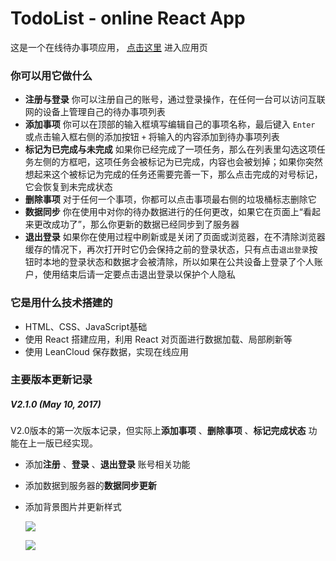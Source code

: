 # TodoList - online React App

这是一个在线待办事项应用， [点击这里](https://nicole0320.github.io/react-project-1/build/index.html) 进入应用页

### 你可以用它做什么

- **注册与登录** 你可以注册自己的账号，通过登录操作，在任何一台可以访问互联网的设备上管理自己的待办事项列表
- **添加事项** 你可以在顶部的输入框填写编辑自己的事项名称，最后键入 `Enter` 或点击输入框右侧的添加按钮 `+` 将输入的内容添加到待办事项列表
- **标记为已完成与未完成** 如果你已经完成了一项任务，那么在列表里勾选这项任务左侧的方框吧，这项任务会被标记为已完成，内容也会被划掉；如果你突然想起来这个被标记为完成的任务还需要完善一下，那么点击完成的对号标记，它会恢复到未完成状态
- **删除事项** 对于任何一个事项，你都可以点击事项最右侧的垃圾桶标志删除它
- **数据同步** 你在使用中对你的待办数据进行的任何更改，如果它在页面上“看起来更改成功了”，那么你更新的数据已经同步到了服务器
- **退出登录** 如果你在使用过程中刷新或是关闭了页面或浏览器，在不清除浏览器缓存的情况下，再次打开时它仍会保持之前的登录状态，只有点击`退出登录`按钮时本地的登录状态和数据才会被清除，所以如果在公共设备上登录了个人账户，使用结束后请一定要点击退出登录以保护个人隐私

### 它是用什么技术搭建的

- HTML、CSS、JavaScript基础
- 使用 React 搭建应用，利用 React 对页面进行数据加载、局部刷新等
- 使用 LeanCloud 保存数据，实现在线应用

### 主要版本更新记录

##### V2.1.0 (May 10, 2017)

V2.0版本的第一次版本记录，但实际上**添加事项** 、**删除事项** 、**标记完成状态** 功能在上一版已经实现。

- 添加**注册** 、**登录** 、**退出登录** 账号相关功能

- 添加数据到服务器的**数据同步更新**

- 添加背景图片并更新样式

  ![](http://i1.piimg.com/588926/e1734819aa95a397.gif)

  ![](http://i2.muimg.com/588926/5fc95c74959869e2.gif)

